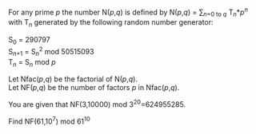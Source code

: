 <p>
For any prime <var>p</var> the number N(<var>p</var>,<var>q</var>) is defined by
N(<var>p</var>,<var>q</var>) = ∑<sub><var>n</var>=0 to <var>q</var></sub> T<sub><var>n</var></sub>*<var>p</var><sup><var>n</var></sup><br /> with T<sub><var>n</var></sub> generated by the following random number generator:</p>
<p>
S<sub>0</sub> = 290797<br />
S<sub><var>n</var>+1</sub> = S<sub><var>n</var></sub><sup>2</sup> mod 50515093<br />
T<sub><var>n</var></sub> = S<sub><var>n</var></sub> mod <var>p</var>
</p>
<p>
Let Nfac(<var>p</var>,<var>q</var>) be the factorial of N(<var>p</var>,<var>q</var>).<br />
Let NF(<var>p</var>,<var>q</var>) be the number of factors <var>p</var> in Nfac(<var>p</var>,<var>q</var>).
</p>
<p>
You are given that NF(3,10000) mod 3<sup>20</sup>=624955285.
</p>
<p>
Find NF(61,10<sup>7</sup>) mod 61<sup>10</sup></p>

    


